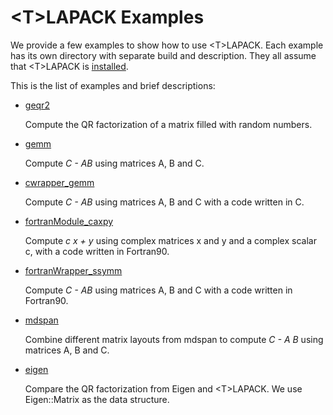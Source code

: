 # \<T\>LAPACK Examples

We provide a few examples to show how to use \<T\>LAPACK. Each example has its own directory with separate build and description. They all assume that \<T\>LAPACK is [installed](../README.md#installation).

This is the list of examples and brief descriptions:

- [geqr2](geqr2/README.md)
  
  Compute the QR factorization of a matrix filled with random numbers.

- [gemm](gemm/README.md)

  Compute _C - AB_ using matrices A, B and C.

- [cwrapper_gemm](cwrapper_gemm/README.md)

  Compute _C - AB_ using matrices A, B and C with a code written in C.

- [fortranModule_caxpy](fortranModule_caxpy/README.md)

  Compute _c x + y_ using complex matrices x and y and a complex scalar c, with a code written in Fortran90.

- [fortranWrapper_ssymm](fortranWrapper_ssymm/README.md)

  Compute _C - AB_ using matrices A, B and C with a code written in Fortran90.

- [mdspan](mdspan/README.md)

  Combine different matrix layouts from mdspan to compute _C - A B_ using matrices A, B and C.

- [eigen](eigen/README.md)

  Compare the QR factorization from Eigen and \<T\>LAPACK. We use Eigen::Matrix as the data structure.